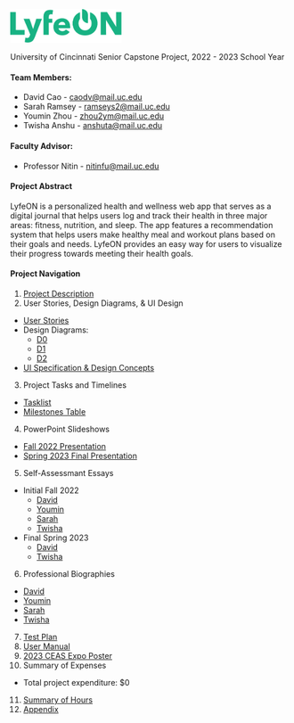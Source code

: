 <img src="https://github.com/davidcao1337/senior-design/blob/main/lyfeon-logo.png" width=200>

University of Cincinnati Senior Capstone Project, 2022 - 2023 School Year

#### Team Members:
- David Cao - caodv@mail.uc.edu
- Sarah Ramsey - ramseys2@mail.uc.edu
- Youmin Zhou - zhou2ym@mail.uc.edu
- Twisha Anshu - anshuta@mail.uc.edu


#### Faculty Advisor:
- Professor Nitin - nitinfu@mail.uc.edu

#### Project Abstract

LyfeON is a personalized health and wellness web app that serves as a digital journal that helps users log and track their health in three major areas: fitness, nutrition, and sleep. The app features a recommendation system that helps users make healthy meal and workout plans based on their goals and needs. LyfeON provides an easy way for users to visualize their progress towards meeting their health goals.

#### Project Navigation
1. [Project Description](https://github.com/davidcao1337/senior-design/blob/main/assignments/project-description.md)
2. User Stories, Design Diagrams, & UI Design
- [User Stories](https://github.com/davidcao1337/senior-design/blob/main/assignments/user-stories.md)
- Design Diagrams:
  - [D0](https://github.com/davidcao1337/senior-design/blob/main/assignments/design-diagrams/D0.png)
  - [D1](https://github.com/davidcao1337/senior-design/blob/main/assignments/design-diagrams/D1.png)
  - [D2](https://github.com/davidcao1337/senior-design/blob/main/assignments/design-diagrams/D2.png)
- [UI Specification & Design Concepts](https://github.com/davidcao1337/senior-design/tree/main/assignments/ui-design)
3. Project Tasks and Timelines
- [Tasklist](https://github.com/davidcao1337/senior-design/blob/main/assignments/task-list.md)
- [Milestones Table](https://github.com/davidcao1337/senior-design/blob/main/assignments/milestones-table.md)
4. PowerPoint Slideshows
- [Fall 2022 Presentation](https://docs.google.com/presentation/d/1S2nOp2JjXoYmQpBGL4Jdbmn3u9XlAGZldg46kK1Oppk/edit?usp=sharing)
- [Spring 2023 Final Presentation](https://docs.google.com/presentation/d/1wCW2uzGAwCx5xni9zLBIXjtDKJ5cL96dZFQWpkxvHoc/edit?usp=sharing)
5. Self-Assessmant Essays
- Initial Fall 2022
  - [David](https://github.com/davidcao1337/senior-design/blob/main/assignments/capstone-assessments/capstone-assessment-cao.docx)
  - [Youmin](https://github.com/davidcao1337/senior-design/blob/main/assignments/capstone-assessments/capstone-assessment-zhou.docx)
  - [Sarah](https://github.com/davidcao1337/senior-design/blob/main/assignments/capstone-assessments/capstone-assessment-ramsey.docx)
  - [Twisha](https://github.com/davidcao1337/senior-design/blob/main/assignments/capstone-assessments/capstone-assessment-anshu.pdf)
- Final Spring 2023
  - [David](https://github.com/davidcao1337/senior-design/blob/main/assignments/final-self-assessments/final-self-assessment-cao.pdf)
  - [Twisha](https://github.com/davidcao1337/senior-design/blob/main/assignments/final-self-assessments/Final%20Self%20Assessment_%20Twisha%20Anshu.pdf)
6. Professional Biographies
- [David](https://github.com/davidcao1337/senior-design/blob/main/assignments/professional-bios/pro-bio-cao.md)
- [Youmin](https://github.com/davidcao1337/senior-design/blob/main/assignments/professional-bios/pro-bio-zhou.md)
- [Sarah](https://github.com/davidcao1337/senior-design/blob/main/assignments/professional-bios/RamseySarah.md)
- [Twisha](https://github.com/davidcao1337/senior-design/blob/main/assignments/professional-bios/Professional%20Biography%20Twisha.md)
7. [Test Plan](https://github.com/davidcao1337/senior-design/blob/main/assignments/test-plan.pdf)
8. [User Manual](https://github.com/davidcao1337/senior-design/blob/main/assignments/user-manual.md)
9. [2023 CEAS Expo Poster](https://github.com/davidcao1337/senior-design/blob/main/assignments/LyfeON%20-%202023%20CEAS%20Expo%20Poster.pdf)
10. Summary of Expenses
- Total project expenditure: $0
11. [Summary of Hours](https://github.com/davidcao1337/senior-design/blob/main/assignments/summary-hours.md)
12. [Appendix](https://github.com/davidcao1337/senior-design/blob/main/assignments/appendix.md)
